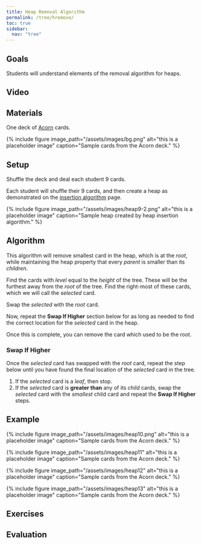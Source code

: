 ```yaml
---
title: Heap Removal Algorithm
permalink: /tree/hremove/
toc: true
sidebar:
  nav: "tree"
---
```


## Goals

Students will understand elements of the removal algorithm
for heaps.

## Video

## Materials

One deck of [Acorn]({{site.baseurl}}/tree) cards.

{% include figure image_path="/assets/images/bg.png" alt="this is a placeholder image" caption="Sample cards from the Acorn deck." %}

## Setup

Shuffle the deck and deal each student 9 cards.

Each student will shuffle their 9 cards, and then create a
heap as demonstrated on the
[insertion algorithm]({{site.baseurl}}/tree/hinsertion) page.

{% include figure image_path="/assets/images/heap9-2.png" alt="this is a placeholder image" caption="Sample heap
created by heap insertion algorithm." %}

## Algorithm

This algorithm will remove smallest card in the heap, which is at the *root*, while
maintaining the heap property that every *parent* is smaller than its *children*.

Find the cards with *level* equal to the *height* of the tree. These will be
the furthest away from the *root* of the tree. Find the right-most of these cards,
which we will call the *selected* card.

Swap the *selected* with the *root* card.

Now, repeat the **Swap If Higher** section below for as long as needed to find the
correct location for the *selected* card in the heap.

Once this is complete, you can remove the card which used to be the root.

### Swap If Higher

Once the *selected* card has swapped with the *root* card, repeat the step
below until you have found the final location of the *selected* card in the tree.

1. If the *selected* card is a *leaf*, then stop.
2. If the *selected* card is **greater than** any of its *child* cards,
swap the *selected* card with the *smallest* child card and repeat the **Swap If Higher** steps.

## Example

{% include figure image_path="/assets/images/heap10.png" alt="this is a placeholder image" caption="Sample cards from the Acorn deck." %}

{% include figure image_path="/assets/images/heap11" alt="this is a placeholder image" caption="Sample cards from the Acorn deck." %}

{% include figure image_path="/assets/images/heap12" alt="this is a placeholder image" caption="Sample cards from the Acorn deck." %}

{% include figure image_path="/assets/images/heap13" alt="this is a placeholder image" caption="Sample cards from the Acorn deck." %}

## Exercises


## Evaluation
